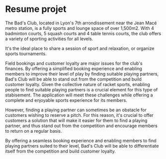 # Resume projet

The Bad's Club, located in Lyon's 7th arrondissement near the Jean Macé metro station, is a fully sports and lounge space of over 1,500m2. With 4 badminton courts, 5 squash courts and 4 table tennis courts, the club offers a variety of sporting activities for all levels.

It's the ideal place to share a session of sport and relaxation, or organize sports tournaments.

Field bookings and customer loyalty are major issues for the club's finances. By offering a simplified booking experience and enabling members to improve their level of play by finding suitable playing partners, Bad's Club will be able to stand out from the competition and build customer loyalty. Given the collective nature of racket sports, enabling people to find suitable playing partners is a crucial element for this type of stabisement. The application will meet these challenges while offering a complete and enjoyable sports experience for its members.

However, finding a playing partner can sometimes be an obstacle for customers wishing to reserve a pitch. For this reason, it's crucial to offer customers a solution that will make it easier for them to find a playing partner, and thus stand out from the competition and encourage members to return on a regular basis.

By offering a seamless booking experience and enabling members to find playing partners suited to their level, Bad's Club will be able to differentiate itself from the competition and build customer loyalty.
